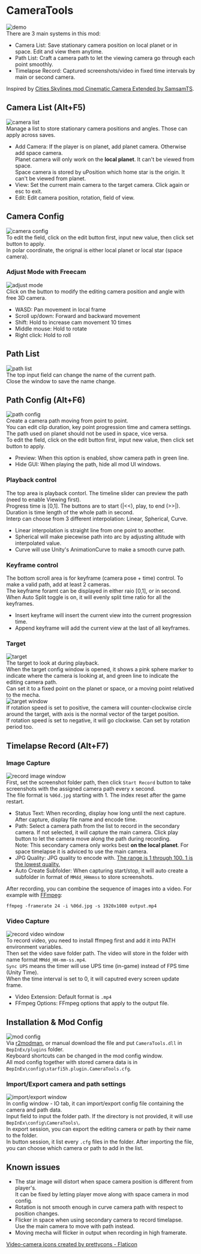# CameraTools

![demo](https://raw.githubusercontent.com/starfi5h/DSP_Mod_Support/dev/CameraTools/img/demo1.gif)  
There are 3 main systems in this mod:
- Camera List: Save stationary camera position on local planet or in space. Edit and view them anytime.  
- Path List: Craft a camera path to let the viewing camera go through each point smoothly.
- Timelapse Record: Captured screenshots/video in fixed time intervals by main or second camera.
  
Inspired by [Cities Skylines mod Cinematic Camera Extended by SamsamTS](https://steamcommunity.com/sharedfiles/filedetails/?id=785528371).  

## Camera List (Alt+F5)
![camera list](https://raw.githubusercontent.com/starfi5h/DSP_Mod_Support/dev/CameraTools/img/camera-list.png)  
Manage a list to store stationary camera positions and angles. Those can apply across saves.  

- Add Camera: If the player is on planet, add planet camera. Otherwise add space camera.  
  Planet camera will only work on the **local planet**. It can't be viewed from space.  
  Space camera is stored by uPosition which home star is the origin. It can't be viewed from planet.  
- View: Set the current main camera to the target camera. Click again or esc to exit.  
- Edit: Edit camera position, rotation, field of view.  

## Camera Config
![camera config](https://raw.githubusercontent.com/starfi5h/DSP_Mod_Support/dev/CameraTools/img/camera-config.png)  
To edit the field, click on the edit button first, input new value, then click set button to apply.  
In polar coordinate, the orignal is either local planet or local star (space camera).  

### Adjust Mode with Freecam
![adjust mode](https://raw.githubusercontent.com/starfi5h/DSP_Mod_Support/dev/CameraTools/img/demo-freecam.gif)  
Click on the button to modify the editing camera position and angle with free 3D camera.  
- WASD: Pan movement in local frame  
- Scroll up/down: Forward and backward movement  
- Shift: Hold to increase cam movement 10 times  
- Middle mouse: Hold to rotate  
- Right click: Hold to roll  

## Path List
![path list](https://raw.githubusercontent.com/starfi5h/DSP_Mod_Support/dev/CameraTools/img/path-list.png)  
The top input field can change the name of the current path.  
Close the window to save the name change.  

## Path Config (Alt+F6)
![path config](https://raw.githubusercontent.com/starfi5h/DSP_Mod_Support/dev/CameraTools/img/path-config.png)  
Create a camera path moving from point to point.  
You can edit clip duration, key point progression time and camera settings.  
The path used on planet should not be used in space, vice versa.  
To edit the field, click on the edit button first, input new value, then click set button to apply.  
- Preview: When this option is enabled, show camera path in green line.
- Hide GUI: When playing the path, hide all mod UI windows.
  
### Playback control
The top area is playback contorl. The timeline slider can preview the path (need to enable Viewing first).  
Progress time is [0,1]. The buttons are to start (|<<), play, to end (>>|).  
Duration is time length of the whole path in second.  
Interp can choose from 3 different interpolation: Linear, Spherical, Curve.  
- Linear interpolation is straight line from one point to another.  
- Spherical will make piecewise path into arc by adjusting altitude with interpolated value.  
- Curve will use Unity's AnimationCurve to make a smooth curve path.   

### Keyframe control
The bottom scroll area is for keyframe (camera pose + time) control. To make a valid path, add at least 2 cameras.  
The keyframe foramt can be displayed in either raio [0,1], or in second.  
When Auto Split toggle is on, it will evenly split time ratio for all the keyframes.  
- Insert keyframe will insert the current view into the current progression time.  
- Append keyframe will add the current view at the last of all keyframes.  

### Target
![target](https://raw.githubusercontent.com/starfi5h/DSP_Mod_Support/dev/CameraTools/img/demo2.gif)  
The target to look at during playback.  
When the target config window is opened, it shows a pink sphere marker to indicate where the camera is looking at, and green line to indicate the editing camera path.  
Can set it to a fixed point on the planet or space, or a moving point relatived to the mecha.  
![target window](https://raw.githubusercontent.com/starfi5h/DSP_Mod_Support/dev/CameraTools/img/target-window.png)  
If rotation speed is set to positive, the camera will counter-clockwise circle around the target, with axis is the normal vector of the target position.  
If rotation speed is set to negative, it will go clockwise. Can set by rotation period too.  


## Timelapse Record (Alt+F7)

### Image Capture
![record image window](https://raw.githubusercontent.com/starfi5h/DSP_Mod_Support/dev/CameraTools/img/record-image-window.png)  
First, set the screenshot folder path, then click `Start Record` button to take screenshots with the assigned camera path every x second.  
The file format is `%06d.jpg` starting with 1. The index reset after the game restart.  
- Status Text: When recording, display how long until the next capture. After capture, display file name and encode time.
- Path: Select a camera path from the list to record in the secondary camera. If not selected, it will capture the main camera. Click play button to let the camera move along the path during recording.  
  Note: This secondary camera only works best **on the local planet**. For space timelapse it is adviced to use the main camera.
- JPG Quality: JPG quality to encode with. [The range is 1 through 100. 1 is the lowest quality.](https://docs.unity3d.com/ScriptReference/ImageConversion.EncodeToJPG.html)  
- Auto Create Subfolder: When capturing start/stop, it will auto create a subfolder in format of `MMdd_HHmmss` to store screenshots.  
  
  
After recording, you can combine the sequence of images into a video. For example with [FFmpeg](https://www.ffmpeg.org/):
```
ffmpeg -framerate 24 -i %06d.jpg -s 1920x1080 output.mp4
```

### Video Capture
![record video window](https://raw.githubusercontent.com/starfi5h/DSP_Mod_Support/dev/CameraTools/img/record-video-window.png)  
To record video, you need to install ffmpeg first and add it into PATH environment variables.  
Then set the video save folder path. The video will store in the folder with name format `MMdd_HH-mm-ss.mp4`.  
`Sync UPS` means the timer will use UPS time (in-game) instead of FPS time (Unity Time).  
When the time interval is set to 0, it will caputred every screen update frame.  
- Video Extension: Default format is `.mp4`
- FFmpeg Options: FFmpeg options that apply to the output file.

## Installation & Mod Config
![mod config](https://raw.githubusercontent.com/starfi5h/DSP_Mod_Support/dev/CameraTools/img/mod-config.png)  
Via [r2modman](https://thunderstore.io/c/dyson-sphere-program/p/ebkr/r2modman/), or manual download the file and put `CameraTools.dll` in `BepInEx/plugins` folder.  
Keyboard shortcuts can be changed in the mod config window.  
All mod config together with stored camera data is in `BepInEx\config\starfi5h.plugin.CameraTools.cfg`.  

### Import/Export camera and path settings
![import/export window](https://raw.githubusercontent.com/starfi5h/DSP_Mod_Support/dev/CameraTools/img/io-window.png)  
In config window - IO tab, it can import/export config file containing the camera and path data.  
Input field to input the folder path. If the directory is not provided, it will use `BepInEx\config\CameraTools\`.  
In export session, you can export the editing camera or path by their name to the folder.  
In button session, it list every `.cfg` files in the folder. After importing the file, you can choose which camera or path to add in the list.  

## Known issues
- The star image will distort when space camera position is different from player's.  
It can be fixed by letting player move along with space camera in mod config.  
- Rotation is not smooth enough in curve camera path with respect to position changes.  
- Flicker in space when using secondary camera to record timelapse.  
Use the main camera to move with path instead.  
- Moving mecha will flicker in output when recording in high framerate.  

<a href="https://www.flaticon.com/free-icons/video-camera" title="video-camera icons">Video-camera icons created by prettycons - Flaticon</a>  